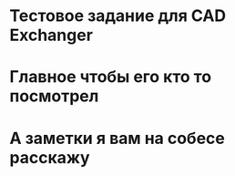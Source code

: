 # Тестовое задание для CAD Exchanger
# Главное чтобы его кто то посмотрел
# А заметки я вам на собесе расскажу